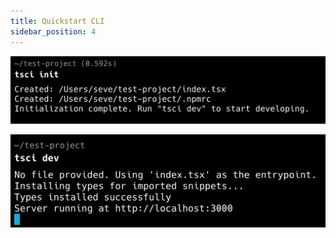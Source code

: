 ```yaml
---
title: Quickstart CLI
sidebar_position: 4
---
```


![tsci init result](../../static/img/tsci-init.png)

![tsci dev result](../../static/img/tsci-dev.png)
